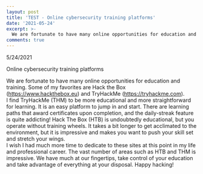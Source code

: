```yaml
---
layout: post
title: 'TEST - Online cybersecurity training platforms'
date: '2021-05-24'
excerpt: >-
  We are fortunate to have many online opportunities for education and training.
comments: true
---
```


5/24/2021

Online cybersecurity training platforms

We are fortunate to have many online opportunities for education and training.  Some of my favorites are Hack the Box (https://www.hackthebox.eu) and TryHackMe (https://tryhackme.com).  
I find TryHackMe (THM) to be more educational and more straightforward for learning.  It is an easy platform to jump in and start.  There are learning paths that award certificates upon completion, and the daily-streak feature is quite addicting!
Hack The Box (HTB) is undoubtedly educational, but you operate without training wheels.  It takes a bit longer to get acclimated to the environment, but it is impressive and makes you want to push your skill set and stretch your wings.  
I wish I had much more time to dedicate to these sites at this point in my life and professional career.  The vast number of areas such as HTB and THM is impressive.  We have much at our fingertips, take control of your education and take advantage of everything at your disposal.  Happy hacking!
